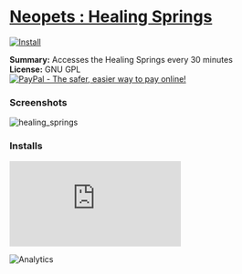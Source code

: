 # [Neopets : Healing Springs](.)

[![Install](../../resources/image/install_button.jpg)](../../../../raw/master/scripts/Neopets_Healing_Springs/54095.user.js)

**Summary:** Accesses the Healing Springs every 30 minutes<br />
**License:** GNU GPL<br />
[![PayPal - The safer, easier way to pay online!](https://www.paypalobjects.com/en_US/i/btn/btn_donate_SM.gif "PayPal - The safer, easier way to pay online!")](https://goo.gl/DNfg2w)

### Screenshots

![healing_springs](healing_springs.png)

### Installs

![Daily installs](https://gm.wesley.eti.br/count.php?id=scripts/Neopets_Healing_Springs/54095.user.js&type=image)

![Analytics](https://ga-beacon.appspot.com/UA-462297-6/master/Neopets_Healing_Springs?pixel)
